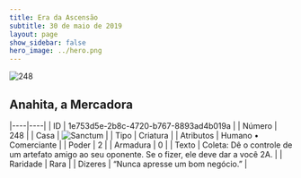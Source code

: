 ```yaml
---
title: Era da Ascensão
subtitle: 30 de maio de 2019
layout: page
show_sidebar: false
hero_image: ../hero.png
---
```


![248](https://cdn.keyforgegame.com/media/card_front/pt/435_248_WVJ3764M38CC_pt.png)

## Anahita, a Mercadora

|----|----|
| ID | 1e753d5e-2b8c-4720-b767-8893ad4b019a |
| Número | 248 |
| Casa | ![Sanctum](https://archonarcana.com/images/thumb/c/c7/Sanctum.png/22px-Sanctum.png "Santuário") |
| Tipo | Criatura |
| Atributos | Humano • Comerciante |
| Poder | 2 |
| Armadura | 0 |
| Texto | Coleta: Dê o controle de um artefato amigo ao seu oponente. Se o fizer, ele deve dar a você 2A. |
| Raridade | Rara |
| Dizeres | “Nunca apresse um bom negócio.” |
